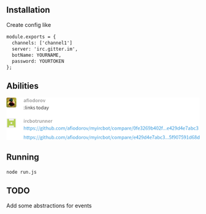 ## Installation

Create config like

~~~
module.exports = {
  channels: ['channel1']
  server: 'irc.gitter.im',
  botName: YOURNAME,
  password: YOURTOKEN
};
~~~

## Abilities

![links](https://raw.githubusercontent.com/afiodorov/myircbot/master/links%20today.png)


## Running

~~~.shell
node run.js
~~~

## TODO

Add some abstractions for events
